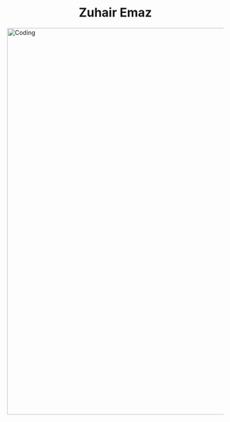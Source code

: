 <h1 align="center">Zuhair Emaz</h1>
<img  align="middle" alt="Coding" width="900" src="https://i.pinimg.com/originals/37/75/11/37751162cba905651c93d8e9674e35a3.gif">


